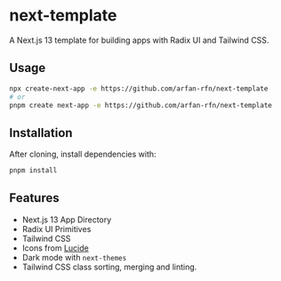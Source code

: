 # next-template

A Next.js 13 template for building apps with Radix UI and Tailwind CSS.

## Usage

```bash
npx create-next-app -e https://github.com/arfan-rfn/next-template
# or
pnpm create next-app -e https://github.com/arfan-rfn/next-template
```

## Installation

After cloning, install dependencies with:

```bash
pnpm install
```

## Features

- Next.js 13 App Directory
- Radix UI Primitives
- Tailwind CSS
- Icons from [Lucide](https://lucide.dev)
- Dark mode with `next-themes`
- Tailwind CSS class sorting, merging and linting.

